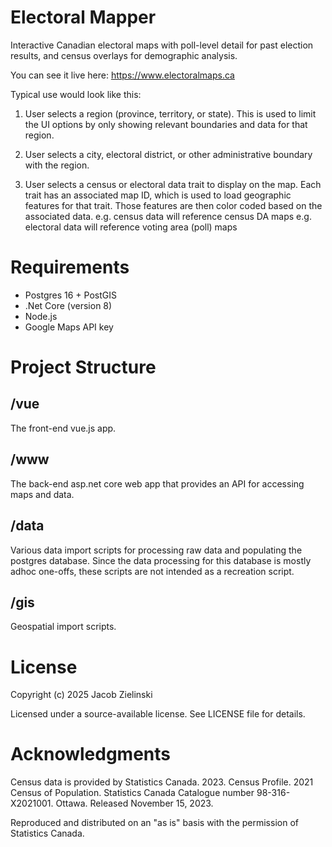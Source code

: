 # Electoral Mapper

Interactive Canadian electoral maps with poll-level detail for past election results, and census overlays for demographic analysis.

You can see it live here: https://www.electoralmaps.ca

Typical use would look like this:

1. User selects a region (province, territory, or state). This is used to limit the UI
options by only showing relevant boundaries and data for that region.

2. User selects a city, electoral district, or other administrative boundary with the region.

3. User selects a census or electoral data trait to display on the map.
Each trait has an associated map ID, which is used to load geographic features for that trait.
Those features are then color coded based on the associated data.
e.g. census data will reference census DA maps
e.g. electoral data will reference voting area (poll) maps

# Requirements

* Postgres 16 + PostGIS
* .Net Core (version 8)
* Node.js
* Google Maps API key

# Project Structure

## /vue
The front-end vue.js app.

## /www
The back-end asp.net core web app that provides an API for accessing maps and data.

## /data
Various data import scripts for processing raw data and populating the postgres database.
Since the data processing for this database is mostly adhoc one-offs, these scripts are not intended as a recreation script.

## /gis
Geospatial import scripts.

# License

Copyright (c) 2025 Jacob Zielinski

Licensed under a source-available license. See LICENSE file for details.

# Acknowledgments

Census data is provided by Statistics Canada. 2023. Census Profile. 2021 Census of Population. Statistics Canada Catalogue number 98-316-X2021001. Ottawa. Released November 15, 2023.

Reproduced and distributed on an "as is" basis with the permission of Statistics Canada.